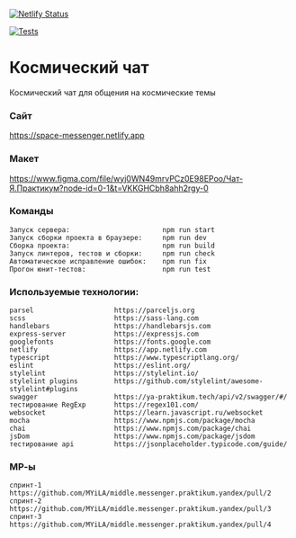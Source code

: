 [![Netlify Status](https://api.netlify.com/api/v1/badges/9e3de672-4504-4c7d-ba7a-1b99c623d48d/deploy-status)](https://app.netlify.com/sites/space-messenger/deploys)

[![Tests](https://github.com/MYiLA/middle.messenger.praktikum.yandex/actions/workflows/tests.yml/badge.svg)](https://github.com/MYiLA/middle.messenger.praktikum.yandex/actions/workflows/tests.yml)

# **Космический чат**

Космический чат для общения на космические темы

### **Сайт**

https://space-messenger.netlify.app

### **Макет**

https://www.figma.com/file/wyj0WN49mrvPCz0E98EPoo/Чат-Я.Практикум?node-id=0-1&t=VKKGHCbh8ahh2rgy-0

### **Команды**
```
Запуск сервера:                       npm run start
Запуск сборки проекта в браузере:     npm run dev
Сборка проекта:                       npm run build
Запуск линтеров, тестов и сборки:     npm run check
Автоматическое исправление ошибок:    npm run fix
Прогон юнит-тестов:                   npm run test
```
### **Используемые технологии:**
```
parsel                    https://parceljs.org
scss                      https://sass-lang.com
handlebars                https://handlebarsjs.com
express-server            https://expressjs.com
googlefonts               https://fonts.google.com
netlify                   https://app.netlify.com
typescript                https://www.typescriptlang.org/
eslint                    https://eslint.org/
stylelint                 https://stylelint.io/
stylelint plugins         https://github.com/stylelint/awesome-stylelint#plugins
swagger                   https://ya-praktikum.tech/api/v2/swagger/#/
тестирование RegExp       https://regex101.com/
websocket                 https://learn.javascript.ru/websocket
mocha                     https://www.npmjs.com/package/mocha
chai                      https://www.npmjs.com/package/chai
jsDom                     https://www.npmjs.com/package/jsdom
тестирование api          https://jsonplaceholder.typicode.com/guide/

```
### **МР-ы**
```
спринт-1   https://github.com/MYiLA/middle.messenger.praktikum.yandex/pull/2
спринт-2   https://github.com/MYiLA/middle.messenger.praktikum.yandex/pull/3
спринт-3   https://github.com/MYiLA/middle.messenger.praktikum.yandex/pull/4
```
